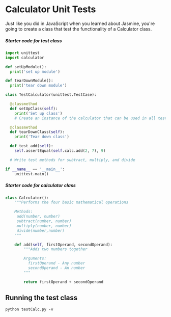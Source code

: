 # Calculator Unit Tests

Just like you did in JavaScript when you learned about Jasmine, you're going to create a class that test the functionality of a Calculator class.

##### Starter code for test class

```python
import unittest
import calculator

def setUpModule():
  print('set up module')

def tearDownModule():
  print('tear down module')

class TestCalculator(unittest.TestCase):

  @classmethod
  def setUpClass(self):
    print('Set up class')
    # Create an instance of the calculator that can be used in all tests

  @classmethod
  def tearDownClass(self):
    print('Tear down class')

  def test_add(self):
    self.assertEqual(self.calc.add(2, 7), 9)

  # Write test methods for subtract, multiply, and divide

if __name__ == '__main__':
    unittest.main()
```

##### Starter code for calculator class

```python
class Calculator():
    """Performs the four basic mathematical operations

    Methods:
     add(number, number)
     subtract(number, number)
     multiply(number, number)
     divide(number,number)
    """

    def add(self, firstOperand, secondOperand):
        """Adds two numbers together

        Arguments:
          firstOperand - Any number
          secondOperand - An number
        """

        return firstOperand + secondOperand
```

## Running the test class

```
python testCalc.py -v
```